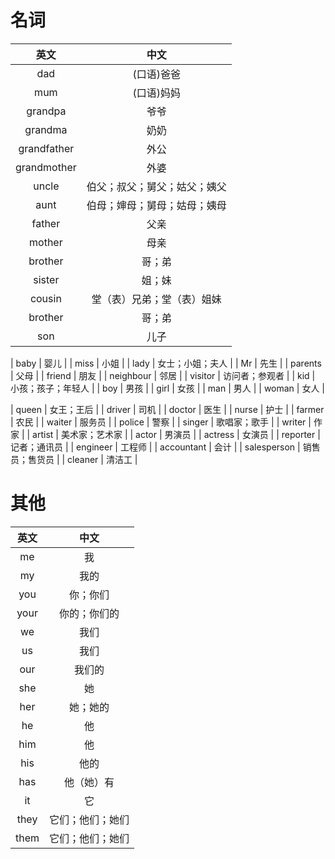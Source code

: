 # 名词
|英文|中文|
|:---:|:---:|
| dad | (口语)爸爸 |
| mum | (口语)妈妈 |
| grandpa | 爷爷 |
| grandma | 奶奶 |
| grandfather | 外公 |
| grandmother | 外婆 |
| uncle | 伯父；叔父；舅父；姑父；姨父 |
| aunt | 伯母；婶母；舅母；姑母；姨母 |
| father | 父亲 |
| mother | 母亲 |
| brother | 哥；弟 |
| sister | 姐；妹 |
| cousin | 堂（表）兄弟；堂（表）姐妹 |
| brother | 哥；弟 |
| son | 儿子 |

| baby | 婴儿 |
| miss | 小姐 |
| lady | 女士；小姐；夫人 |
| Mr | 先生 |
| parents | 父母 |
| friend | 朋友 |
| neighbour | 邻居 |
| visitor | 访问者；参观者 |
| kid | 小孩；孩子；年轻人 |
| boy | 男孩 |
| girl | 女孩 |
| man | 男人 |
| woman | 女人 |

| queen | 女王；王后 |
| driver | 司机 |
| doctor | 医生 |
| nurse | 护士 |
| farmer | 农民 |
| waiter | 服务员 |
| police | 警察 |
| singer | 歌唱家；歌手 |
| writer | 作家 |
| artist | 美术家；艺术家 |
| actor | 男演员 |
| actress | 女演员 |
| reporter | 记者；通讯员 |
| engineer | 工程师 |
| accountant | 会计 |
| salesperson | 销售员；售货员 |
| cleaner | 清洁工 |



# 其他
|英文|中文|
|:---:|:---:|
| me | 我 |
| my | 我的 |
| you | 你；你们 |
| your | 你的；你们的 |
| we | 我们 |
| us | 我们 |
| our | 我们的 |
| she | 她
| her | 她；她的 |
| he | 他 | 
| him | 他 |
| his | 他的 | 
| has | 他（她）有 | 
| it | 它 |
| they | 它们；他们；她们 |
| them | 它们；他们；她们 |


